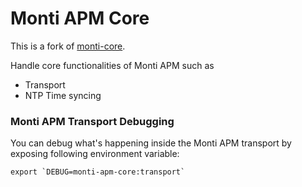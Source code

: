 # Monti APM Core

This is a fork of [monti-core](https://github.com/monti-apm/monti-apm-core).

Handle core functionalities of Monti APM such as

* Transport
* NTP Time syncing

### Monti APM Transport Debugging

You can debug what's happening inside the Monti APM transport by exposing following environment variable:

```
export `DEBUG=monti-apm-core:transport`
```

